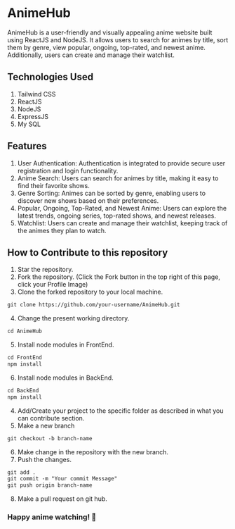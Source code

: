 # AnimeHub
AnimeHub is a user-friendly and visually appealing anime website built using ReactJS and NodeJS. It allows users to search for animes by title, sort them by genre, view popular, ongoing, top-rated, and newest anime. Additionally, users can create and manage their watchlist.

## Technologies Used
1. Tailwind CSS
2. ReactJS
3. NodeJS
4. ExpressJS
5. My SQL

## Features
1. User Authentication: Authentication is integrated to provide secure user registration and login functionality.
2. Anime Search: Users can search for animes by title, making it easy to find their favorite shows.
3. Genre Sorting: Animes can be sorted by genre, enabling users to discover new shows based on their preferences.
4. Popular, Ongoing, Top-Rated, and Newest Anime: Users can explore the latest trends, ongoing series, top-rated shows, and newest releases.
5. Watchlist: Users can create and manage their watchlist, keeping track of the animes they plan to watch.


## How to Contribute to this repository

1. Star the repository.
2. Fork the repository. (Click the Fork button in the top right of this page, click your Profile Image)
3. Clone the forked repository to your local machine.
```markdown
git clone https://github.com/your-username/AnimeHub.git
```
4. Change the present working directory.
```markdown
cd AnimeHub
```
5. Install node modules in FrontEnd.
```markdown
cd FrontEnd
npm install
```
6. Install node modules in BackEnd.
```markdown
cd BackEnd
npm install
```
4. Add/Create your project to the specific folder as described in what you can contribute section.
5. Make a new branch
```markdown
git checkout -b branch-name
```
6. Make change in the repository with the new branch.
7. Push the changes.
```markdown
git add .
git commit -m "Your commit Message"
git push origin branch-name
```
8.  Make a pull request on git hub.

### Happy anime watching! 🍿
